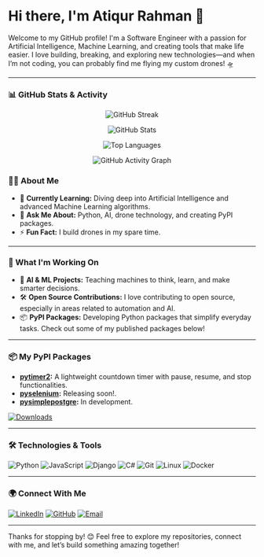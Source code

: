 # Hi there, I'm Atiqur Rahman 👋

Welcome to my GitHub profile! I'm a Software Engineer with a passion for Artificial Intelligence, Machine Learning, and creating tools that make life easier. I love building, breaking, and exploring new technologies—and when I’m not coding, you can probably find me flying my custom drones! 🛸

---

### 📊 GitHub Stats & Activity

<div align="center">
  
  ![GitHub Streak](https://github-readme-streak-stats.herokuapp.com/?user=attiqRahman&theme=dark&hide_border=true)

  ![GitHub Stats](https://github-readme-stats.vercel.app/api?username=attiqRahman&show_icons=true&theme=radical)

  ![Top Languages](https://github-readme-stats.vercel.app/api/top-langs/?username=attiqRahman&layout=compact&theme=radical)

  ![GitHub Activity Graph](https://github-readme-activity-graph.cyclic.app/graph?username=attiqRahman&theme=radical)

</div>


### 🧑‍💻 About Me

- 🌱 **Currently Learning:** Diving deep into Artificial Intelligence and advanced Machine Learning algorithms.
- 💬 **Ask Me About:** Python, AI, drone technology, and creating PyPI packages.
- ⚡ **Fun Fact:** I build drones in my spare time.

---

### 🔭 What I'm Working On

- 🤖 **AI & ML Projects:** Teaching machines to think, learn, and make smarter decisions.
- 🛠️ **Open Source Contributions:** I love contributing to open source, especially in areas related to automation and AI.
- 📦 **PyPI Packages:** Developing Python packages that simplify everyday tasks. Check out some of my published packages below!

---

### 📦 My PyPI Packages

- **[pytimer2](https://pypi.org/project/pytimer2/):** A lightweight countdown timer with pause, resume, and stop functionalities.
- **[pyselenium](#):** Releasing soon!.
- **[pysimplepostgre](#):** In development.

[![Downloads](https://static.pepy.tech/badge/pytimer2)](https://pepy.tech/project/pytimer2)

---

### 🛠️ Technologies & Tools

![Python](https://img.shields.io/badge/-Python-3776AB?logo=python&logoColor=white&style=flat)
![JavaScript](https://img.shields.io/badge/-JavaScript-F7DF1E?logo=javascript&logoColor=black&style=flat)
![Django](https://img.shields.io/badge/-Django-092E20?logo=django&logoColor=white&style=flat)
![C#](https://img.shields.io/badge/-C%23-239120?logo=c-sharp&logoColor=white&style=flat)
![Git](https://img.shields.io/badge/-Git-F05032?logo=git&logoColor=white&style=flat)
![Linux](https://img.shields.io/badge/-Linux-FCC624?logo=linux&logoColor=black&style=flat)
![Docker](https://img.shields.io/badge/-Docker-2496ED?logo=docker&logoColor=white&style=flat)

---



### 🌍 Connect With Me

[![LinkedIn](https://img.shields.io/badge/-LinkedIn-0077B5?logo=linkedin&logoColor=white&style=flat)]([https://www.linkedin.com/in/yourprofile](https://www.linkedin.com/in/rahman-md-attiq/))
[![GitHub](https://img.shields.io/badge/-GitHub-181717?logo=github&logoColor=white&style=flat)]((https://github.com/attiqRahman/attiqRahman))
[![Email](https://img.shields.io/badge/-Email-D14836?logo=gmail&logoColor=white&style=flat)](mailto:rahman.md.attiq@gmail.com)

---

Thanks for stopping by! 😊 Feel free to explore my repositories, connect with me, and let’s build something amazing together!
